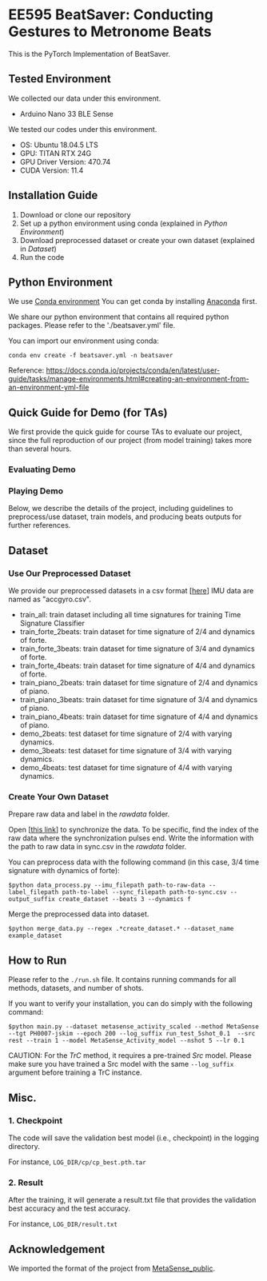 # EE595 BeatSaver: Conducting Gestures to Metronome Beats
This is the PyTorch Implementation of BeatSaver. 

## Tested Environment
We collected our data under this environment. 
- Arduino Nano 33 BLE Sense

We tested our codes under this environment.
- OS: Ubuntu 18.04.5 LTS
- GPU: TITAN RTX 24G
- GPU Driver Version: 470.74
- CUDA Version: 11.4

## Installation Guide
1. Download or clone our repository
2. Set up a python environment using conda (explained in *Python Environment*)
3. Download preprocessed dataset or create your own dataset (explained in *Dataset*)
4. Run the code

## Python Environment
We use [Conda environment](https://docs.conda.io/)
You can get conda by installing [Anaconda](https://www.anaconda.com/) first.

We share our python environment that contains all required python packages. Please refer to the './beatsaver.yml' file.

You can import our environment using conda:

    conda env create -f beatsaver.yml -n beatsaver
   
Reference: https://docs.conda.io/projects/conda/en/latest/user-guide/tasks/manage-environments.html#creating-an-environment-from-an-environment-yml-file

## Quick Guide for Demo (for TAs)
We first provide the quick guide for course TAs to evaluate our project, since the full reproduction of our project (from model training) takes more than several hours. 

### Evaluating Demo



### Playing Demo


Below, we describe the details of the project, including guidelines to preprocess/use dataset, train models, and producing beats outputs for further references.

## Dataset

### Use Our Preprocessed Dataset
We provide our preprocessed datasets in a csv format [[here](https://github.com/elianakim/EE595_BeatSaver/tree/main/dataset)]
IMU data are named as "accgyro.csv".
* train_all: train dataset including all time signatures for training Time Signature Classifier
* train_forte_2beats: train dataset for time signature of 2/4 and dynamics of forte.
* train_forte_3beats: train dataset for time signature of 3/4 and dynamics of forte.
* train_forte_4beats: train dataset for time signature of 4/4 and dynamics of forte.
* train_piano_2beats: train dataset for time signature of 2/4 and dynamics of piano.
* train_piano_3beats: train dataset for time signature of 3/4 and dynamics of piano.
* train_piano_4beats: train dataset for time signature of 4/4 and dynamics of piano.
* demo_2beats: test dataset for time signature of 2/4 with varying dynamics.
* demo_3beats: test dataset for time signature of 3/4 with varying dynamics.
* demo_4beats: test dataset for time signature of 4/4 with varying dynamics.

### Create Your Own Dataset

Prepare raw data and label in the *rawdata* folder. 

Open [[this link](https://colab.research.google.com/drive/11zmhghSF33tl8GBEkA5091RSE1tDs3Ov?usp=sharing)] to synchronize the data. To be specific, find the index of the raw data where the synchronization pulses end. Write the information with the path to raw data in sync.csv in the *rawdata* folder.

You can preprocess data with the following command (in this case, 3/4 time signature with dynamics of forte):
    
    $python data_process.py --imu_filepath path-to-raw-data --label_filepath path-to-label --sync_filepath path-to-sync.csv --output_suffix create_dataset --beats 3 --dynamics f

Merge the preprocessed data into dataset. 

    $python merge_data.py --regex .*create_dataset.* --dataset_name example_dataset

## How to Run
Please refer to the `./run.sh` file. It contains running commands for all methods, datasets, and number of shots.

If you want to verify your installation, you can do simply with the following command:
    
    $python main.py --dataset metasense_activity_scaled --method MetaSense --tgt PH0007-jskim --epoch 200 --log_suffix run_test_5shot_0.1  --src rest --train 1 --model MetaSense_Activity_model --nshot 5 --lr 0.1 

CAUTION: For the *TrC* method, it requires a pre-trained *Src* model. Please make sure you have trained a Src model with the same `--log_suffix` argument before training a TrC instance. 

## Misc.
### 1. Checkpoint
The code will save the validation best model (i.e., checkpoint) in the logging directory.

For instance, `LOG_DIR/cp/cp_best.pth.tar`

### 2. Result
After the training, it will generate a result.txt file that provides the validation best accuracy and the test accuracy.
 
For instance, `LOG_DIR/result.txt`

## Acknowledgement
We imported the format of the project from [MetaSense_public](https://github.com/TaesikGong/MetaSense_public).
